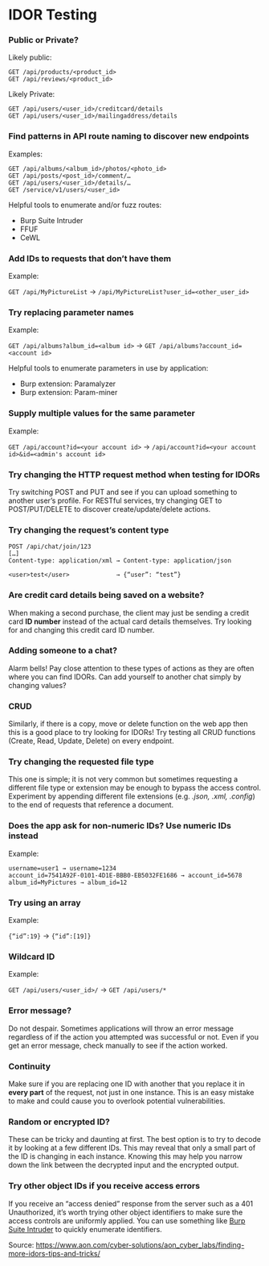 # IDOR Testing

### Public or Private?

Likely public:

```
GET /api/products/<product_id>  
GET /api/reviews/<product_id>
```

Likely Private:

```
GET /api/users/<user_id>/creditcard/details
GET /api/users/<user_id>/mailingaddress/details
```


### Find patterns in API route naming to discover new endpoints

Examples:

```
GET /api/albums/<album_id>/photos/<photo_id>
GET /api/posts/<post_id>/comment/…
GET /api/users/<user_id>/details/… 
GET /service/v1/users/<user_id>
```

Helpful tools to enumerate and/or fuzz routes:
- Burp Suite Intruder
- FFUF
- CeWL

### Add IDs to requests that don’t have them

Example:

`GET /api/MyPictureList` → `/api/MyPictureList?user_id=<other_user_id>`

### Try replacing parameter names

Example:

`GET /api/albums?album_id=<album id>` -> `GET /api/albums?account_id=<account id>`

Helpful tools to enumerate parameters in use by application:
- Burp extension: Paramalyzer 
- Burp extension: Param-miner 

### Supply multiple values for the same parameter

Example:

`GET /api/account?id=<your account id>` → `/api/account?id=<your account id>&id=<admin's account id>`

### Try changing the HTTP request method when testing for IDORs

Try switching POST and PUT and see if you can upload something to another user’s profile. For RESTful services, try changing GET to POST/PUT/DELETE to discover create/update/delete actions.

### Try changing the request’s content type

```
POST /api/chat/join/123
[…]
Content-type: application/xml → Content-type: application/json

<user>test</user>             → {“user”: “test”}
```

### Are credit card details being saved on a website?

When making a second purchase, the client may just be sending a credit card **ID number** instead of the actual card details themselves. Try looking for and changing this credit card ID number.

### Adding someone to a chat?

Alarm bells! Pay close attention to these types of actions as they are often where you can find IDORs. Can add yourself to another chat simply by changing values?

### CRUD

Similarly, if there is a copy, move or delete function on the web app then this is a good place to try looking for IDORs! Try testing all CRUD functions (Create, Read, Update, Delete) on every endpoint.

### Try changing the requested file type

This one is simple; it is not very common but sometimes requesting a different file type or extension may be enough to bypass the access control. Experiment by appending different file extensions (e.g. _.json, .xml, .config_) to the end of requests that reference a document.

### Does the app ask for non-numeric IDs? Use numeric IDs instead

Example:

```
username=user1 → username=1234
account_id=7541A92F-0101-4D1E-BBB0-EB5032FE1686 → account_id=5678
album_id=MyPictures → album_id=12
```


### Try using an array

Example:

`{“id”:19}` → `{“id”:[19]}`

### Wildcard ID

Example:

`GET /api/users/<user_id>/` → `GET /api/users/*`

### Error message?

Do not despair. Sometimes applications will throw an error message regardless of if the action you attempted was successful or not. Even if you get an error message, check manually to see if the action worked.

### Continuity

Make sure if you are replacing one ID with another that you replace it in **every part** of the request, not just in one instance. This is an easy mistake to make and could cause you to overlook potential vulnerabilities.

### Random or encrypted ID?

These can be tricky and daunting at first. The best option is to try to decode it by looking at a few different IDs. This may reveal that only a small part of the ID is changing in each instance. Knowing this may help you narrow down the link between the decrypted input and the encrypted output.

### Try other object IDs if you receive access errors

If you receive an “access denied” response from the server such as a 401 Unauthorized, it’s worth trying other object identifiers to make sure the access controls are uniformly applied. You can use something like [Burp Suite Intruder](https://portswigger.net/burp/documentation/desktop/tools/intruder/using) to quickly enumerate identifiers.


Source: <https://www.aon.com/cyber-solutions/aon_cyber_labs/finding-more-idors-tips-and-tricks/>